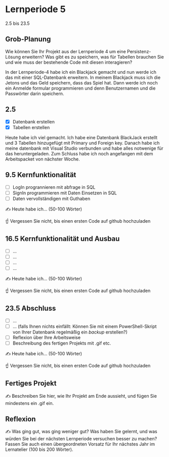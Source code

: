 # Lernperiode 5

2.5 bis 23.5

## Grob-Planung

Wie können Sie Ihr Projekt aus der Lernperiode 4 um eine Persistenz-Lösung erweitern? Was gibt es zu speichern, was für Tabellen brauchen Sie und wie muss der bestehende Code mit diesen interagieren?

In der Lernperiode-4 habe ich ein Blackjack gemacht und nun werde ich das mit einer SQL-Datenbank erweitern. In meinem Blackjack muss ich die Jetons und das Geld speichern, dass das Spiel hat. Dann werde ich noch ein Anmelde formular programmieren und denn Benutzernamen und die Passwörter darin speichern. 

## 2.5

- [x] Datenbank erstellen 
- [x] Tabellen erstellen

Heute habe ich viel gemacht. Ich habe eine Datenbank BlackJack erstellt und 3 Tabellen hinzugefügt mit Primary und Foreign key. Danach habe ich meine datenbank mit Visual Studio verbunden und habe alles notwenige für das heruntergeladen. Zum Schluss habe ich noch angefangen mit dem Arbeitspacket von nächster Woche.

## 9.5 Kernfunktionalität

- [ ] LogIn progrannieren mit abfrage in SQL
- [ ] SignIn programmieren mit Daten Einsetzen in SQL
- [ ] Daten vervollständigen mit Guthaben

✍️ Heute habe ich... (50-100 Wörter)

☝️ Vergessen Sie nicht, bis einen ersten Code auf github hochzuladen

## 16.5 Kernfunktionalität und Ausbau

- [ ] ...
- [ ] ...
- [ ] ...
- [ ] ...

✍️ Heute habe ich... (50-100 Wörter)

☝️ Vergessen Sie nicht, bis einen ersten Code auf github hochzuladen

## 23.5 Abschluss

- [ ] ...
- [ ] ... (falls Ihnen nichts einfällt: Können Sie mit einem PowerShell-Skript von Ihrer Datenbank regelmäßig ein *backup* erstellen?)
- [ ] Reflexion über Ihre Arbeitsweise
- [ ] Beschreibung des fertigen Projekts mit .gif etc.

✍️ Heute habe ich... (50-100 Wörter)

☝️ Vergessen Sie nicht, bis einen ersten Code auf github hochzuladen

## Fertiges Projekt

✍️ Beschreiben Sie hier, wie Ihr Projekt am Ende aussieht, und fügen Sie mindestens ein .gif ein.

## Reflexion

✍️ Was ging gut, was ging weniger gut? Was haben Sie gelernt, und was würden Sie bei der nächsten Lernperiode versuchen besser zu machen? Fassen Sie auch einen übergeordneten Vorsatz für Ihr nächstes Jahr im Lernatelier (100 bis 200 Wörter).
